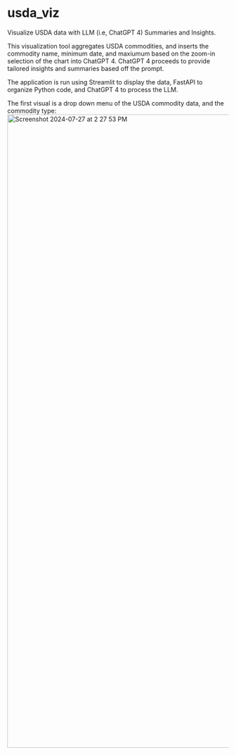 # usda_viz
Visualize USDA data with LLM (i.e, ChatGPT 4) Summaries and Insights.

This visualization tool aggregates USDA commodities, and inserts the commodity name, minimum date, and maxiumum based on the zoom-in selection of the chart into ChatGPT 4. ChatGPT 4 proceeds to provide tailored insights and summaries based off the prompt.

The application is run using Streamlit to display the data, FastAPI to organize Python code, and ChatGPT 4 to process the LLM.

The first visual is a drop down menu of the USDA commodity data, and the commodity type:
<img width="1440" alt="Screenshot 2024-07-27 at 2 27 53 PM" src="https://github.com/user-attachments/assets/24d2f0c5-81ea-4fe3-bed5-d6de0ed65962">
